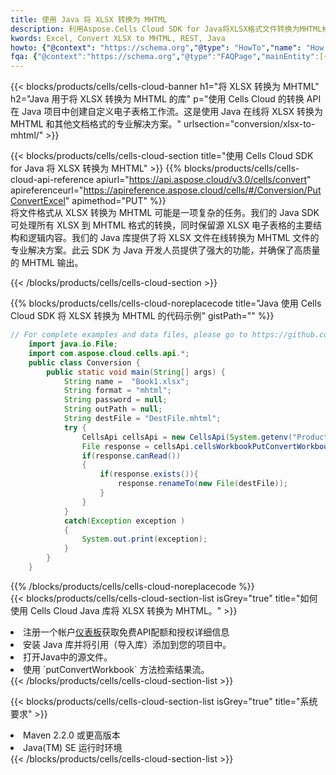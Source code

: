 ```yaml
---
title: 使用 Java 将 XLSX 转换为 MHTML
description: 利用Aspose.Cells Cloud SDK for Java将XLSX格式文件转换为MHTML格式文件。
kwords: Excel, Convert XLSX to MHTML, REST, Java
howto: {"@context": "https://schema.org","@type": "HowTo","name": "How to convert XLSX to MHTML using the Cells Cloud Java library.","description": "How to convert XLSX to MHTML using the Cells Cloud Java library.","image": {"@type": "ImageObject"},"url": "/java/conversion/xlsx-to-mhtml/","step": [{ "@type": "HowToStep","name": "How to convert XLSX to MHTML using the Cells Cloud Java library. step 1", "image": {"@type": "ImageObject",},"url": "/java/conversion/xlsx-to-mhtml/","text": "Register an account at <a href='https://dashboard.aspose.cloud/'>Dashboard</a> to get free API quota & authorization details",},{ "@type": "HowToStep","name": "How to convert XLSX to MHTML using the Cells Cloud Java library. step 1", "image": {"@type": "ImageObject",},"url": "/java/conversion/xlsx-to-mhtml/","text": "Install Java library and add the reference (import the library) to your project.",},{ "@type": "HowToStep","name": "How to convert XLSX to MHTML using the Cells Cloud Java library. step 1", "image": {"@type": "ImageObject",},"url": "/java/conversion/xlsx-to-mhtml/","text": "Open the source file in Java.",},{ "@type": "HowToStep","name": "How to convert XLSX to MHTML using the Cells Cloud Java library. step 1", "image": {"@type": "ImageObject",},"url": "/java/conversion/xlsx-to-mhtml/","text": "Use the `putConvertWorkbook` method to retrieve the resulting stream.",}, ],"supply": {"@type": "HowToSupply","name": "document"},"tool": [{"@type": "HowToTool","name": "IntelliJ IDEA, Visual Studio Code, Eclipse"},{"@type": "HowToTool","name": "Aspose Cells"}],"totalTime": "PT6M"}
fqa: {"@context":"https://schema.org","@type":"FAQPage","mainEntity":[{"@type":"Question","name":"Why convert file formats in C# using REST API?","acceptedAnswer":{"@type":"Answer","text":"Documents are encoded in many ways, and some files may be incompatible with the software you use. To open and read such files, just convert them to appropriate file formats.<br/><ol><li>Install .NET SDK and add the reference (import the library) to your project.</li><li>Open the source file in C# using REST API.</li><li>Call the PutConvertWorkbookRequest() method, passing an output filename with required extension.</li><li>Get the result of conversion as a separate file.</li></ol>"}},{"@type":"Question","name":"What file formats can I convert with your C# library?","acceptedAnswer":{"@type":"Answer","text":"We support a variety of file formats for conversion using .NET library, including XLSX, Excel, xls , PDF, CSV, HTML, Markdown, XML, PNG, JPG, TIFF, Json, TXT and many more."}},{"@type":"Question","name":"What is the maximum allowed file size for conversion using this .NET library?","acceptedAnswer":{"@type":"Answer","text":"There are no file size limits for format conversions using .NET library."}}]}
---
```

{{< blocks/products/cells/cells-cloud-banner h1="将 XLSX 转换为 MHTML" h2="Java 用于将 XLSX 转换为 MHTML 的库" p="使用 Cells Cloud 的转换 API 在 Java 项目中创建自定义电子表格工作流。这是使用 Java 在线将 XLSX 转换为 MHTML 和其他文档格式的专业解决方案。" urlsection="conversion/xlsx-to-mhtml/" >}}

{{< blocks/products/cells/cells-cloud-section title="使用 Cells Cloud SDK for Java 将 XLSX 转换为 MHTML" >}}
{{% blocks/products/cells/cells-cloud-api-reference apiurl="https://api.aspose.cloud/v3.0/cells/convert" apireferenceurl="https://apireference.aspose.cloud/cells/#/Conversion/PutConvertExcel" apimethod="PUT" %}}
<br/>
将文件格式从 XLSX 转换为 MHTML 可能是一项复杂的任务。我们的 Java SDK 可处理所有 XLSX 到 MHTML 格式的转换，同时保留源 XLSX 电子表格的主要结构和逻辑内容。我们的 Java 库提供了将 XLSX 文件在线转换为 MHTML 文件的专业解决方案。此云 SDK 为 Java 开发人员提供了强大的功能，并确保了高质量的 MHTML 输出。

{{< /blocks/products/cells/cells-cloud-section >}}

{{% blocks/products/cells/cells-cloud-noreplacecode title="Java 使用 Cells Cloud SDK 将 XLSX 转换为 MHTML 的代码示例" gistPath="" %}}
 
```java
// For complete examples and data files, please go to https://github.com/aspose-cells-cloud/aspose-cells-cloud-java/
    import java.io.File;
    import com.aspose.cloud.cells.api.*;
    public class Conversion {
        public static void main(String[] args) {
            String name =  "Book1.xlsx";
            String format = "mhtml";
            String password = null;
            String outPath = null;
            String destFile = "DestFile.mhtml";
            try {
                CellsApi cellsApi = new CellsApi(System.getenv("ProductClientId"), System.getenv("ProductClientSecret"));
                File response = cellsApi.cellsWorkbookPutConvertWorkbook(new File(name), format, password, outPath, null,null);            
                if(response.canRead())
                {
                    if(response.exists()){
                        response.renameTo(new File(destFile));
                    }                
                }
            }
            catch(Exception exception )
            {
                System.out.print(exception);
            }
        }
    }
```
 
{{% /blocks/products/cells/cells-cloud-noreplacecode %}}
<br/>
{{< blocks/products/cells/cells-cloud-section-list isGrey="true" title="如何使用 Cells Cloud Java 库将 XLSX 转换为 MHTML。" >}}
<li>注册一个帐户<a href="https://dashboard.aspose.cloud/">仪表板</a>获取免费API配额和授权详细信息</li>
<li>安装 Java 库并将引用（导入库）添加到您的项目中。</li>
<li>打开Java中的源文件。</li>
<li>使用 `putConvertWorkbook` 方法检索结果流。</li>
{{< /blocks/products/cells/cells-cloud-section-list >}}

{{< blocks/products/cells/cells-cloud-section-list isGrey="true" title="系统要求" >}}
<li>Maven 2.2.0 或更高版本</li>
<li>Java(TM) SE 运行时环境</li>
{{< /blocks/products/cells/cells-cloud-section-list >}}
